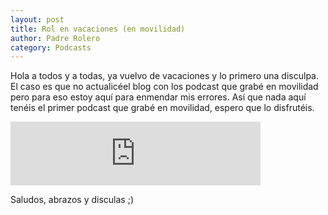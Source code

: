 ```yaml
---                                                                             
layout: post                                                                    
title: Rol en vac‎aciones (en movilidad)
author: Padre Rolero                                                            
category: Podcasts                                                              
---
```


Hola a todos y a todas, ya vuelvo de vacaciones y lo primero una disculpa. El caso es que no actualicéel blog con los podcast que grabé en movilidad pero para eso estoy aquí para enmendar mis errores. Así que nada aquí tenéis el primer podcast que grabé en movilidad, espero que lo disfrutéis.

<iframe src="https://anchor.fm/padreyrolero/embed/episodes/Rol-en-vacaciones-En-movilidad-e4rlv2" height="102px" width="400px" frameborder="0" scrolling="no"></iframe>

Saludos, abrazos y  disculas ;)